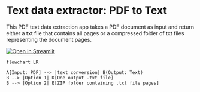 # Text data extractor: PDF to Text


This PDF text data extraction app takes a PDF document as input and return either a txt file that contains all pages or a compressed folder of txt files representing the document pages.

[![Open in Streamlit](https://static.streamlit.io/badges/streamlit_badge_black_white.svg)](https://share.streamlit.io/nainiayoub/pdf-text-data-extractor/main/app.py)

```mermaid
flowchart LR

A[Input: PDF] --> |text conversion| B(Output: Text)
B --> |Option 1| D[One output .txt file]
B --> |Option 2| E[ZIP folder containing .txt file pages]

```


